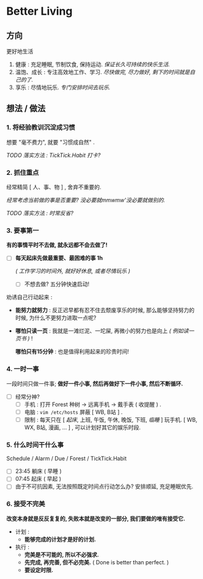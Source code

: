 # Better Living

## 方向

更好地生活

1. 健康 : 充足睡眠, 节制饮食, 保持运动. _保证长久可持续的快乐生活._
2. 温饱、成长 : 专注高效地工作、学习. _尽快做完, 尽力做好, 剩下的时间就是自己的了._
3. 享乐 : 尽情地玩乐. _专门安排时间去玩乐._

## 想法 / 做法

### 1.  **将经验教训沉淀成习惯**

想要 "毫不费力", 就要 "习惯成自然" .

_TODO 落实方法 : TickTick.Habit 打卡?_

### 2.  **抓住重点**

经常精简 [ 人、事、物 ] , 舍弃不重要的.

_经常考虑当前做的事是否重要? 没必要就mmwmw'没必要就做别的._

_TODO 落实方法 : 时常反省?_

### 3.  **要事第一**

**有的事情平时不去做, 就永远都不会去做了!**

-   [ ] **每天起床先做最重要、最困难的事 1h**

    _( 工作学习的时间外, 就好好休息, 或者尽情玩乐 )_

    -   [ ] 不想去做? 五分钟快速启动!

劝诱自己行动起来 :

-   **能努力就努力** : 反正迟早都有忍不住去颓废享乐的时候, 那么能够坚持努力的时候, 为什么不更努力进取一点呢?

-   **哪怕只读一页** : 我就是一滩烂泥、一坨屎, 再微小的努力也是向上 _( 例如读一页书 )_ !

    **哪怕只有15分钟** : 也是值得利用起来的珍贵时间!

### 4.  **一时一事**

一段时间只做一件事; **做好一件小事, 然后再做好下一件小事, 然后不断循环.**

-   [ ] 经常分神?
    -   [ ] 手机 : 打开 Forest 种树 → 远离手机 → 戴手表 ( 收提醒 ) .
    -   [ ] 电脑 : `vim /etc/hosts` 屏蔽 [ WB, B站 ] .
    -   [ ] 限制 : 每天只在 [ _起床_, 上班, 午饭, 午休, 晚饭, 下班, _临睡_ ] 玩手机.
        [ WB, WX, B站, 漫画, … ] , 可以计划好其它的娱乐时段.

### 5.  **什么时间干什么事**

Schedule / Alarm / Due / <!-- BlockyTime / --> Forest / TickTick.Habit

- [ ] 23:45 躺床 ( 早睡 )
- [ ] 07:45 起床 ( 早起 )
- [ ] 由于不可抗因素, 无法按照既定时间点行动怎么办? 安排顺延, 充足睡眠优先.

### 6.  **接受不完美**

**改变本身就是反反复复的, 失败本就是改变的一部分, 我们要做的唯有接受它.**

- 计划 :
    - **能够完成的计划才是好的计划.**
- 执行 :
    - **完美是不可能的, 所以不必强求.**
    - **先完成, 再完善, 但不必完美.**
        ( Done is better than perfect. )
    - **要设定时限.**
